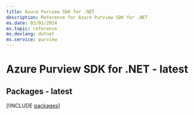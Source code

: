 ```yaml
---
title: Azure Purview SDK for .NET
description: Reference for Azure Purview SDK for .NET
ms.date: 03/01/2024
ms.topic: reference
ms.devlang: dotnet
ms.service: purview
---
```

# Azure Purview SDK for .NET - latest
## Packages - latest
[!INCLUDE [packages](purview-index.md)]